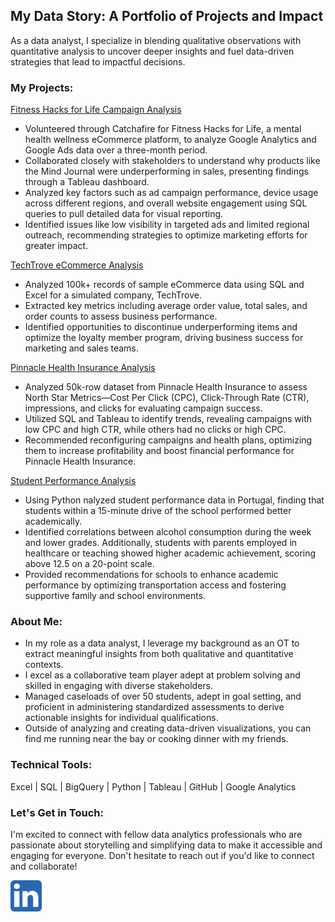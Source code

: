 ## My Data Story: A Portfolio of Projects and Impact

As a data analyst, I specialize in blending qualitative observations with quantitative analysis to uncover deeper insights and fuel data-driven strategies that lead to impactful decisions.

### My Projects:

[Fitness Hacks for Life Campaign Analysis](https://github.com/MelodiousMeadow/FitnessHacksAnalysis)

- Volunteered through Catchafire for Fitness Hacks for Life, a mental health wellness eCommerce platform, to analyze Google Analytics and Google Ads data over a three-month period.
- Collaborated closely with stakeholders to understand why products like the Mind Journal were underperforming in sales, presenting findings through a Tableau dashboard.
- Analyzed key factors such as ad campaign performance, device usage across different regions, and overall website engagement using SQL queries to pull detailed data for visual reporting.
- Identified issues like low visibility in targeted ads and limited regional outreach, recommending strategies to optimize marketing efforts for greater impact.

[TechTrove eCommerce Analysis](https://github.com/MelodiousMeadow/TechTrove_eCommerce_Analysis)
   
- Analyzed 100k+ records of sample eCommerce data using SQL and Excel for a simulated company, TechTrove.
- Extracted key metrics including average order value, total sales, and order counts to assess business performance.
- Identified opportunities to discontinue underperforming items and optimize the loyalty member program, driving business success for marketing and sales teams.

[Pinnacle Health Insurance Analysis](https://github.com/MelodiousMeadow/PinnacleHealthAnalysis)

- Analyzed 50k-row dataset from Pinnacle Health Insurance to assess North Star Metrics—Cost Per Click (CPC), Click-Through Rate (CTR), impressions, and clicks for evaluating campaign success.
- Utilized SQL and Tableau to identify trends, revealing campaigns with low CPC and high CTR, while others had no clicks or high CPC.
- Recommended reconfiguring campaigns and health plans, optimizing them to increase profitability and boost financial performance for Pinnacle Health Insurance.

[Student Performance Analysis](https://github.com/MelodiousMeadow/Student_Performance_Analysis)

- Using Python nalyzed student performance data in Portugal, finding that students within a 15-minute drive of the school performed better academically.
- Identified correlations between alcohol consumption during the week and lower grades. Additionally, students with parents employed in healthcare or teaching showed higher academic achievement, scoring above 12.5 on a 20-point scale.
- Provided recommendations for schools to enhance academic performance by optimizing transportation access and fostering supportive family and school environments.


### About Me:

- In my role as a data analyst, I leverage my background as an OT to extract meaningful insights from both qualitative and quantitative contexts.
- I excel as a collaborative team player adept at problem solving and skilled in engaging with diverse stakeholders.
- Managed caseloads of over 50 students, adept in goal setting, and proficient in administering standardized assessments to derive actionable insights for individual qualifications.
- Outside of analyzing and creating data-driven visualizations, you can find me running near the bay or cooking dinner with my friends.

### Technical Tools:

Excel |  SQL |  BigQuery | Python | Tableau | GitHub | Google Analytics

### Let's Get in Touch: 

I'm excited to connect with fellow data analytics professionals who are passionate about storytelling and simplifying data to make it accessible and engaging for everyone. Don't hesitate to reach out if you'd like to connect and collaborate!

<a href="https://www.linkedin.com/in/zoe-walp">
  <img src="linkedin.png" width="50" alt="LinkedIn">
</a>

